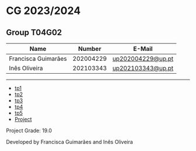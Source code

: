 # CG 2023/2024

## Group T04G02
| Name             | Number    | E-Mail             |
| ---------------- | --------- | ------------------ |
| Francisca Guimarães | 202004229 | up202004229@up.pt |
| Inês Oliveira       | 202103343 | up202103343@up.pt |

----

  - [tp1](tp1/README.md)
  - [tp2](tp2/README.md)
  - [tp3](tp3/README.md)
  - [tp4](tp4/README.md)
  - [tp5](tp5/README.md)
  - [Project](project/README.md)

Project Grade: 19.0

Developed by Francisca Guimarães and Inês Oliveira
